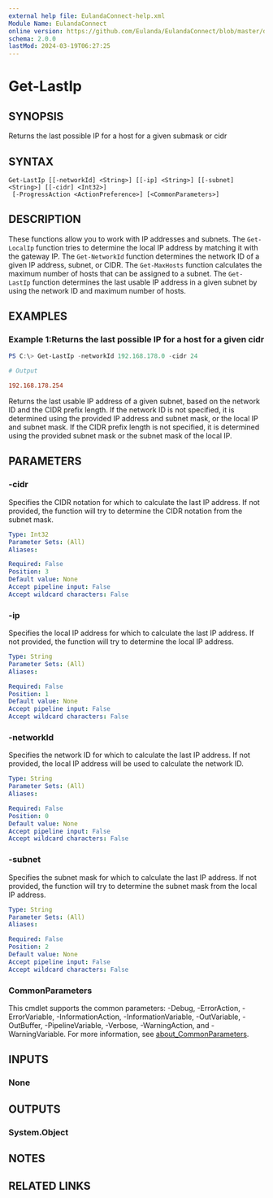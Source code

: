 ```yaml
---
external help file: EulandaConnect-help.xml
Module Name: EulandaConnect
online version: https://github.com/Eulanda/EulandaConnect/blob/master/docs/Get-LastIp.md
schema: 2.0.0
lastMod: 2024-03-19T06:27:25
---
```


# Get-LastIp

## SYNOPSIS
Returns the last possible IP for a host for a given submask or cidr

## SYNTAX

```
Get-LastIp [[-networkId] <String>] [[-ip] <String>] [[-subnet] <String>] [[-cidr] <Int32>]
 [-ProgressAction <ActionPreference>] [<CommonParameters>]
```

## DESCRIPTION
These functions allow you to work with IP addresses and subnets. The `Get-LocalIp` function tries to determine the local IP address by matching it with the gateway IP. The `Get-NetworkId` function determines the network ID of a given IP address, subnet, or CIDR. The `Get-MaxHosts` function calculates the maximum number of hosts that can be assigned to a subnet. The `Get-LastIp` function determines the last usable IP address in a given subnet by using the network ID and maximum number of hosts.

## EXAMPLES

### Example 1:Returns the last possible IP for a host for a given cidr
```powershell
PS C:\> Get-LastIp -networkId 192.168.178.0 -cidr 24
```

```ini
# Output

192.168.178.254
```

Returns the last usable IP address of a given subnet, based on the network ID and the CIDR prefix length. If the network ID is not specified, it is determined using the provided IP address and subnet mask, or the local IP and subnet mask. If the CIDR prefix length is not specified, it is determined using the provided subnet mask or the subnet mask of the local IP.

## PARAMETERS

### -cidr
Specifies the CIDR notation for which to calculate the last IP address. If not provided, the function will try to determine the CIDR notation from the subnet mask.

```yaml
Type: Int32
Parameter Sets: (All)
Aliases:

Required: False
Position: 3
Default value: None
Accept pipeline input: False
Accept wildcard characters: False
```

### -ip
Specifies the local IP address for which to calculate the last IP address. If not provided, the function will try to determine the local IP address.

```yaml
Type: String
Parameter Sets: (All)
Aliases:

Required: False
Position: 1
Default value: None
Accept pipeline input: False
Accept wildcard characters: False
```

### -networkId
Specifies the network ID for which to calculate the last IP address. If not provided, the local IP address will be used to calculate the network ID.

```yaml
Type: String
Parameter Sets: (All)
Aliases:

Required: False
Position: 0
Default value: None
Accept pipeline input: False
Accept wildcard characters: False
```

### -subnet
Specifies the subnet mask for which to calculate the last IP address. If not provided, the function will try to determine the subnet mask from the local IP address.

```yaml
Type: String
Parameter Sets: (All)
Aliases:

Required: False
Position: 2
Default value: None
Accept pipeline input: False
Accept wildcard characters: False
```


### CommonParameters
This cmdlet supports the common parameters: -Debug, -ErrorAction, -ErrorVariable, -InformationAction, -InformationVariable, -OutVariable, -OutBuffer, -PipelineVariable, -Verbose, -WarningAction, and -WarningVariable. For more information, see [about_CommonParameters](http://go.microsoft.com/fwlink/?LinkID=113216).

## INPUTS

### None

## OUTPUTS

### System.Object
## NOTES

## RELATED LINKS


